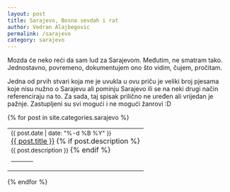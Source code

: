```yaml
---
layout: post
title: Sarajevo, Bosna sevdah i rat
author: Vedran Alajbegovic
permalink: /sarajevo
category: sarajevo
---
```


Mozda će neko reći da sam lud za Sarajevom. Međutim, ne smatram tako. Jednostavno, povremeno, dokumentujem ono što vidim, čujem, pročitam.

Jedna od prvih stvari koja me je uvukla u ovu priču je veliki broj pjesama koje nisu nužno o Sarajevu ali pominju Sarajevo ili se na neki drugi način referenciraju na to. Za sada, taj spisak prilično ne uređen ali vrijedan je pažnje. Zastupljeni su svi mogući i ne mogući žanrovi :D



{% for post in site.categories.sarajevo %}
<table>
	<tr>
		<td>
			<small>{{ post.date | date: "%-d %B %Y" }}</small> <br>
			<a href="{{ post.url }}">{{ post.title }}</a>
			{% if post.description %}
			 	<br/> <small> {{ post.description }}</small>
			{% endif %}
			<hr style="width: 50px;">
		</td>
	</tr>
</table>
{% endfor %}
